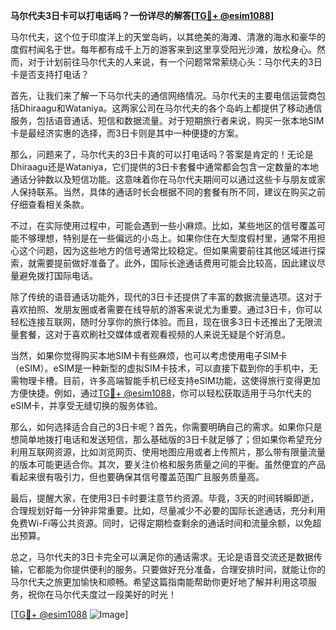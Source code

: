 **马尔代夫3日卡可以打电话吗？一份详尽的解答[[TG💪+ @esim1088](https://t.me/s/esim1088)]**

马尔代夫，这个位于印度洋上的天堂岛屿，以其绝美的海滩、清澈的海水和豪华的度假村闻名于世。每年都有成千上万的游客来到这里享受阳光沙滩，放松身心。然而，对于计划前往马尔代夫的人来说，有一个问题常常萦绕心头：马尔代夫的3日卡是否支持打电话？

首先，让我们来了解一下马尔代夫的通信网络情况。马尔代夫的主要电信运营商包括Dhiraagu和Wataniya。这两家公司在马尔代夫的各个岛屿上都提供了移动通信服务，包括语音通话、短信和数据流量。对于短期旅行者来说，购买一张本地SIM卡是最经济实惠的选择，而3日卡则是其中一种便捷的方案。

那么，问题来了，马尔代夫的3日卡真的可以打电话吗？答案是肯定的！无论是Dhiraagu还是Wataniya，它们提供的3日卡套餐中通常都会包含一定数量的本地通话分钟数以及短信功能。这意味着你在马尔代夫期间可以通过这些卡与朋友或家人保持联系。当然，具体的通话时长会根据不同的套餐有所不同，建议在购买之前仔细查看相关条款。

不过，在实际使用过程中，可能会遇到一些小麻烦。比如，某些地区的信号覆盖可能不够理想，特别是在一些偏远的小岛上。如果你住在大型度假村里，通常不用担心这个问题，因为这些地方的信号通常比较稳定。但如果需要前往其他区域进行探索，就需要提前做好准备了。此外，国际长途通话费用可能会比较高，因此建议尽量避免拨打国际电话。

除了传统的语音通话功能外，现代的3日卡还提供了丰富的数据流量选项。这对于喜欢拍照、发朋友圈或者需要在线导航的游客来说尤为重要。通过3日卡，你可以轻松连接互联网，随时分享你的旅行体验。而且，现在很多3日卡还推出了无限流量套餐，这对于喜欢刷社交媒体或者观看视频的人来说无疑是个好消息。

当然，如果你觉得购买本地SIM卡有些麻烦，也可以考虑使用电子SIM卡（eSIM）。eSIM是一种新型的虚拟SIM卡技术，可以直接下载到你的手机中，无需物理卡槽。目前，许多高端智能手机已经支持eSIM功能，这使得旅行变得更加方便快捷。例如，通过[TG💪+ @esim1088](https://t.me/s/esim1088)，你可以轻松获取适用于马尔代夫的eSIM卡，并享受无缝切换的服务体验。

那么，如何选择适合自己的3日卡呢？首先，你需要明确自己的需求。如果你只是想简单地拨打电话和发送短信，那么基础版的3日卡就足够了；但如果你希望充分利用互联网资源，比如浏览网页、使用地图应用或者上传照片，那么带有限量流量的版本可能更适合你。其次，要关注价格和服务质量之间的平衡。虽然便宜的产品看起来很有吸引力，但也要确保其信号覆盖范围广且服务质量高。

最后，提醒大家，在使用3日卡时要注意节约资源。毕竟，3天的时间转瞬即逝，合理规划好每一分钟非常重要。比如，尽量减少不必要的国际长途通话，充分利用免费Wi-Fi等公共资源。同时，记得定期检查剩余的通话时间和流量余额，以免超出预算。

总之，马尔代夫的3日卡完全可以满足你的通话需求。无论是语音交流还是数据传输，它都能为你提供便利的服务。只要做好充分准备，合理安排时间，就能让你的马尔代夫之旅更加愉快和顺畅。希望这篇指南能帮助你更好地了解并利用这项服务，祝你在马尔代夫度过一段美好的时光！

[[TG💪+ @esim1088](https://t.me/s/esim1088) ![Image](https://i.postimg.cc/4NQfJmqS/Snipaste-2025-05-13-00-14-12.png)]